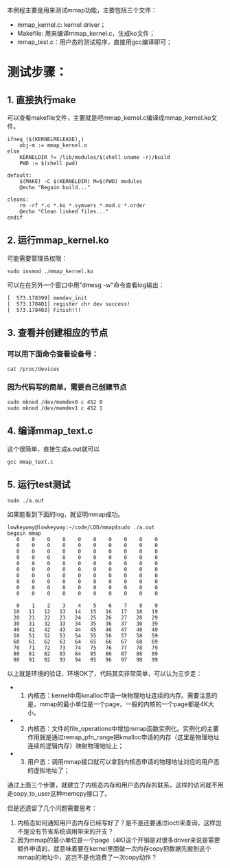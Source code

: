 本例程主要是用来测试mmap功能，主要包括三个文件：
+ mmap_kernel.c: kernel driver；
+ Makefile: 用来编译mmap_kernel.c，生成ko文件；
+ mmap_test.c：用户态的测试程序，直接用gcc编译即可；



# 测试步骤：

## 1. 直接执行make

可以查看makefile文件，主要就是吧mmap_kernel.c编译成mmap_kernel.ko文件。
```
ifneq ($(KERNELRELEASE),)
	obj-m := mmap_kernel.o
else
	KERNELDIR ?= /lib/modules/$(shell uname -r)/build
	PWD := $(shell pwd)

default:
	$(MAKE) -C $(KERNELDIR) M=$(PWD) modules
	@echo "Begain build..."

cleans:
	rm -rf *.o *.ko *.symvers *.mod.c *.order
	@echo "Clean linked files..."
endif

```

## 2. 运行mmap_kernel.ko

可能需要管理员权限：

```
sudo insmod ./mmap_kernel.ko
```

可以在在另外一个窗口中用"dmesg -w"命令查看log输出：
```
[  573.178399] memdev_init
[  573.178401] register chr dev success!
[  573.178403] Finish!!!
```


## 3. 查看并创建相应的节点

### 可以用下面命令查看设备号：
```
cat /proc/devices
```

### 因为代码写的简单，需要自己创建节点
```
sudo mknod /dev/memdev0 c 452 0
sudo mknod /dev/memdev1 c 452 1
```

## 4. 编译mmap_text.c

这个很简单，直接生成a.out就可以
```
gcc mmap_text.c
```


## 5. 运行test测试

```
sudo ./a.out
```

如果能看到下面的log，就证明mmap成功。

```
lowkeyway@lowkeyway:~/code/LDD/mmap$sudo ./a.out 
begain mmap
   0    0    0    0    0    0    0    0    0    0 
   0    0    0    0    0    0    0    0    0    0 
   0    0    0    0    0    0    0    0    0    0 
   0    0    0    0    0    0    0    0    0    0 
   0    0    0    0    0    0    0    0    0    0 
   0    0    0    0    0    0    0    0    0    0 
   0    0    0    0    0    0    0    0    0    0 
   0    0    0    0    0    0    0    0    0    0 
   0    0    0    0    0    0    0    0    0    0 
   0    0    0    0    0    0    0    0    0    0 

   0    1    2    3    4    5    6    7    8    9 
  10   11   12   13   14   15   16   17   18   19 
  20   21   22   23   24   25   26   27   28   29 
  30   31   32   33   34   35   36   37   38   39 
  40   41   42   43   44   45   46   47   48   49 
  50   51   52   53   54   55   56   57   58   59 
  60   61   62   63   64   65   66   67   68   69 
  70   71   72   73   74   75   76   77   78   79 
  80   81   82   83   84   85   86   87   88   89 
  90   91   92   93   94   95   96   97   98   99
```


以上就是环境的验证，环境OK了，代码其实非常简单，可以认为三步走：

+ 1. 内核态：kernel中用kmalloc申请一块物理地址连续的内存。需要注意的是，mmap的最小单位是一个page，一般的内核的一个page都是4K大小。
+ 2. 内核态：文件的file_operations中增加mmap函数实例化。实例化的主要作用就是通过remap_pfn_range把kmalloc申请的内存（这里是物理地址连续的逻辑内存）映射物理地址上；
+ 3. 用户态：调用mmap接口就可以拿到内核态申请的物理地址对应的用户态的虚拟地址了；

通过上面三个步骤，就建立了内核态内存和用户态内存的联系，这样的访问就不用走copy_to_user这种memcpy接口了。


但是还遗留了几个问题需要思考：
1. 内核态如何通知用户态内存已经写好了？是不是还要通过ioctl来查询，这样岂不是没有节省系统调用带来的开支？
2. 因为mmap的最小单位是一个page（4K)这个开销是对很多driver来说是需要额外申请的，就意味着要在kernel里面做一次内存copy把数据先搬到这个mmap的地址中，这岂不是也浪费了一次copy动作？
